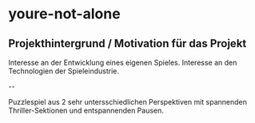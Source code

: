 # youre-not-alone

## Projekthintergrund / Motivation für das Projekt
Interesse an der Entwicklung eines eigenen Spieles.
Interesse an den Technologien der Spieleindustrie.

--

Puzzlespiel aus 2 sehr untersschiedlichen Perspektiven mit spannenden Thriller-Sektionen und entspannenden Pausen.
